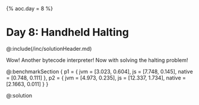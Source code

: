 {% aoc.day = 8 %}

# Day 8: Handheld Halting

@:include(/inc/solutionHeader.md)

Wow! Another bytecode interpreter! Now with solving the halting problem!

@:benchmarkSection {
p1 = {
jvm = [3.023, 0.604],
js = [7.748, 0.145],
native = [0.748, 0.111]
},
p2 = {
jvm = [4.973, 0.235],
js = [12.337, 1.734],
native = [2.1663, 0.011]
}
}

@:solution